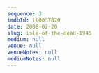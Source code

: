 ```yaml
---
sequence: 3
imdbId: tt0037820
date: 2008-02-20
slug: isle-of-the-dead-1945
medium: null
venue: null
venueNotes: null
mediumNotes: null
---
```


